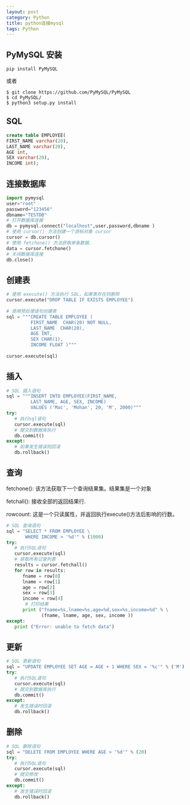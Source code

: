 ```yaml
---
layout: post
category: Python
title: python连接mysql
tags: Python
---
```


## PyMySQL 安装

    pip install PyMySQL

或者

    $ git clone https://github.com/PyMySQL/PyMySQL
    $ cd PyMySQL/
    $ python3 setup.py install

## SQL
```sql
create table EMPLOYEE(
FIRST_NAME varchar(20),
LAST_NAME varchar(20),
AGE int,
SEX varchar(20),
INCOME int);
```
## 连接数据库
```python
import pymysql
user="root"
password="123456"
dbname="TESTDB"
# 打开数据库连接
db = pymysql.connect("localhost",user,password,dbname )
# 使用 cursor() 方法创建一个游标对象 cursor
cursor = db.cursor()
# 使用 fetchone() 方法获取单条数据.
data = cursor.fetchone()
# 关闭数据库连接
db.close()
```

## 创建表
```python
# 使用 execute() 方法执行 SQL，如果表存在则删除
cursor.execute("DROP TABLE IF EXISTS EMPLOYEE")
 
# 使用预处理语句创建表
sql = """CREATE TABLE EMPLOYEE (
         FIRST_NAME  CHAR(20) NOT NULL,
         LAST_NAME  CHAR(20),
         AGE INT,  
         SEX CHAR(1),
         INCOME FLOAT )"""
 
cursor.execute(sql)
```

## 插入
```python
# SQL 插入语句
sql = """INSERT INTO EMPLOYEE(FIRST_NAME,
         LAST_NAME, AGE, SEX, INCOME)
         VALUES ('Mac', 'Mohan', 20, 'M', 2000)"""
try:
   # 执行sql语句
   cursor.execute(sql)
   # 提交到数据库执行
   db.commit()
except:
   # 如果发生错误则回滚
   db.rollback()
```

## 查询

fetchone(): 该方法获取下一个查询结果集。结果集是一个对象

fetchall(): 接收全部的返回结果行.

rowcount: 这是一个只读属性，并返回执行execute()方法后影响的行数。

```python
# SQL 查询语句
sql = "SELECT * FROM EMPLOYEE \
       WHERE INCOME > '%d'" % (1000)
try:
   # 执行SQL语句
   cursor.execute(sql)
   # 获取所有记录列表
   results = cursor.fetchall()
   for row in results:
      fname = row[0]
      lname = row[1]
      age = row[2]
      sex = row[3]
      income = row[4]
       # 打印结果
      print ("fname=%s,lname=%s,age=%d,sex=%s,income=%d" % \
             (fname, lname, age, sex, income ))
except:
   print ("Error: unable to fetch data")
```

## 更新
```python
# SQL 更新语句
sql = "UPDATE EMPLOYEE SET AGE = AGE + 1 WHERE SEX = '%c'" % ('M')
try:
   # 执行SQL语句
   cursor.execute(sql)
   # 提交到数据库执行
   db.commit()
except:
   # 发生错误时回滚
   db.rollback()
```

## 删除
```python
# SQL 删除语句
sql = "DELETE FROM EMPLOYEE WHERE AGE > '%d'" % (20)
try:
   # 执行SQL语句
   cursor.execute(sql)
   # 提交修改
   db.commit()
except:
   # 发生错误时回滚
   db.rollback()
```

